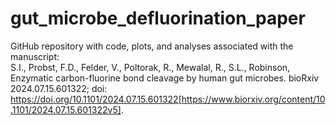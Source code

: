 # gut_microbe_defluorination_paper
GitHub repository with code, plots, and analyses associated with the manuscript:
<br>
S.I., Probst, F.D., Felder, V., Poltorak, R., Mewalal, R., S.L., Robinson, Enzymatic carbon-fluorine bond cleavage by human gut microbes. bioRxiv 2024.07.15.601322; doi: https://doi.org/10.1101/2024.07.15.601322[https://www.biorxiv.org/content/10.1101/2024.07.15.601322v5].
</br>
